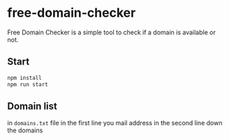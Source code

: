 # free-domain-checker

Free Domain Checker is a simple tool to check if a domain is available or not.

## Start

```bash
npm install
npm run start
```

## Domain list

in `domains.txt` file
in the first line you mail address
in the second line down the domains
